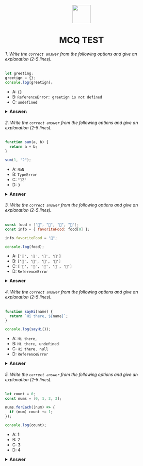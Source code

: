 <div align="center">
  <img height="60" src="https://edurev.gumlet.io/AllImages/original/ApplicationImages/CourseImages/944e5d47-8c55-4a89-91e5-22ab5f2798fc_CI.png">
  <h1>MCQ TEST</h1>
</div>

###### 1. Write the `correct answer` from the following options and give an explanation (2-5 lines).

```javascript
let greeting;
greetign = {};
console.log(greetign);
```

- A: `{}`
- B: `ReferenceError: greetign is not defined`
- C: `undefined`

<details>
<summary><b>Answer: </b></summary>
<p>

#### Answer: "A:`{}`"

<i>Write your explanation here</i>
ans:
// Firstly the variable is decleared but it is undefined.when declearing the variable,"let" was used which lets any variable to change its value later. later the value was set and its new value is the empty object.
//

</p>
</details>

###### 2. Write the `correct answer` from the following options and give an explanation (2-5 lines).

```javascript
function sum(a, b) {
  return a + b;
}

sum(1, "2");
```

- A: `NaN`
- B: `TypeError`
- C: `"12"`
- D: `3`

<details><summary><b>Answer</b></summary>
<p>

#### Answer:`C:"12"`

<i>Write your explanation here</i>
// the function will try to run the operation even if the data types are not same types.the function will concatenate the two values as strings because one of the value is string.

</p>
</details>

###### 3. Write the `correct answer` from the following options and give an explanation (2-5 lines).

```javascript
const food = ["🍕", "🍫", "🥑", "🍔"];
const info = { favoriteFood: food[0] };

info.favoriteFood = "🍝";

console.log(food);
```

- A: `['🍕', '🍫', '🥑', '🍔']`
- B: `['🍝', '🍫', '🥑', '🍔']`
- C: `['🍝', '🍕', '🍫', '🥑', '🍔']`
- D: `ReferenceError`

<details><summary><b>Answer</b></summary>
<p>

#### Answer:" A: `['🍕', '🍫', '🥑', '🍔']`"

<i>Write your explanation here</i>
// assigning the value of "food[0]" to "info.favoriteFood", the value is not creating a reference , it is just copying the value. So, reassigning "info.favoriteFood" does not change the food array.

</p>
</details>

###### 4. Write the `correct answer` from the following options and give an explanation (2-5 lines).

```javascript
function sayHi(name) {
  return `Hi there, ${name}`;
}

console.log(sayHi());
```

- A: `Hi there,`
- B: `Hi there, undefined`
- C: `Hi there, null`
- D: `ReferenceError`

<details><summary><b>Answer</b></summary>
<p>

#### Answer: `B: `Hi there, undefined``

<i>Write your explanation here</i>
// the function will retuen "Hi there, undefined" because there was no value passed when calling the function.when when we do not pass value through parameters it returns undefined.

</p>
</details>

###### 5. Write the `correct answer` from the following options and give an explanation (2-5 lines).

```javascript
let count = 0;
const nums = [0, 1, 2, 3];

nums.forEach((num) => {
  if (num) count += 1;
});

console.log(count);
```

- A: 1
- B: 2
- C: 3
- D: 4

<details><summary><b>Answer</b></summary>
<p>

#### Answer: "- C: 3"

<i>Write your explanation here</i>
// The loop starts with num equal to 0. in js, 0 is a falsy value, so the "if(num)" condition returns to false, and count stays 0. when the loop goes to the next element,that element "1" is a truthy value, so the "if(num)" condition returns to true, and count is incresed by 1. the loop continues with next num equal to 2. like 1 , 2 is also a truthy value, so count is incresed by another 1, making count = 2. Finally, the loop goes to the last element, whic is 3. again, 3 is a truthy value, so count is increased by 1, making count = 3.

</p>
</details>
